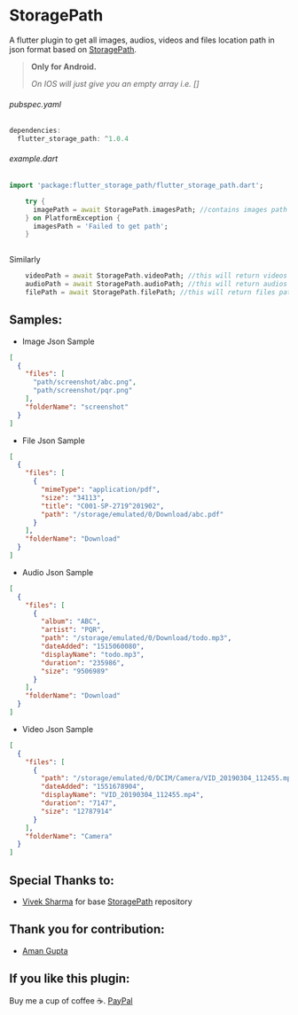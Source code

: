 [comment]: <> (![Publish]&#40;https://github.com/ashish-jajoria/FlutterStoragePath/workflows/Publish/badge.svg?branch=master&event=push&#41;)

# StoragePath

A flutter plugin to get all images, audios, videos and files location path in json format based on [StoragePath](https://github.com/follow2vivek/StoragePath).

> **Only for Android.**
>
> _On IOS will just give you an empty array i.e. []_

###### pubspec.yaml

```dart
dependencies:
  flutter_storage_path: ^1.0.4
```

###### example.dart

```dart
import 'package:flutter_storage_path/flutter_storage_path.dart';
```

```dart
    try {
      imagePath = await StoragePath.imagesPath; //contains images path and folder name in json format
    } on PlatformException {
      imagesPath = 'Failed to get path';
    }
    
```

Similarly

```dart
    videoPath = await StoragePath.videoPath; //this will return videos path
    audioPath = await StoragePath.audioPath; //this will return audios path
    filePath = await StoragePath.filePath; //this will return files path

```

## Samples:

- Image Json Sample

```json 
[
  {
    "files": [
      "path/screenshot/abc.png",
      "path/screenshot/pqr.png"
    ],
    "folderName": "screenshot"
  }
]
```

- File Json Sample

```json
[
  {
    "files": [
      {
        "mimeType": "application/pdf",
        "size": "34113",
        "title": "C001-SP-2719^201902",
        "path": "/storage/emulated/0/Download/abc.pdf"
      }
    ],
    "folderName": "Download"
  }
]
```

- Audio Json Sample

```json
[
  {
    "files": [
      {
        "album": "ABC",
        "artist": "PQR",
        "path": "/storage/emulated/0/Download/todo.mp3",
        "dateAdded": "1515060080",
        "displayName": "todo.mp3",
        "duration": "235986",
        "size": "9506989"
      }
    ],
    "folderName": "Download"
  }
]
```

- Video Json Sample

```json
[
  {
    "files": [
      {
        "path": "/storage/emulated/0/DCIM/Camera/VID_20190304_112455.mp4",
        "dateAdded": "1551678904",
        "displayName": "VID_20190304_112455.mp4",
        "duration": "7147",
        "size": "12787914"
      }
    ],
    "folderName": "Camera"
  }
]
```

## Special Thanks to:

- [Vivek Sharma](https://github.com/follow2vivek) for base [StoragePath](https://github.com/follow2vivek/StoragePath) repository

## Thank you for contribution:

- [Aman Gupta](https://github.com/thealteria)

## If you like this plugin:

Buy me a cup of coffee ☕. [PayPal](https://paypal.me/ashishjajoria)

